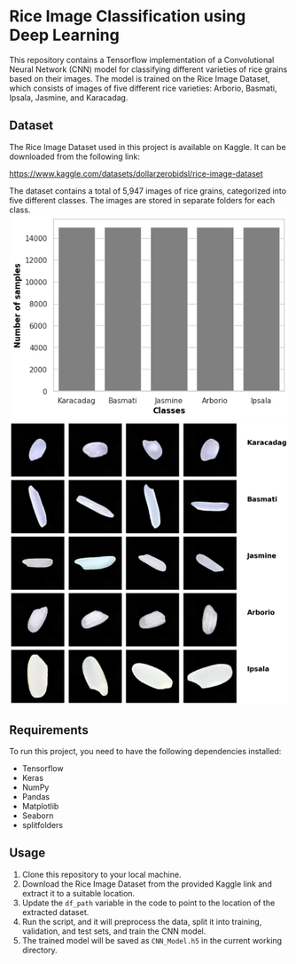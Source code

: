 # Rice Image Classification using Deep Learning

This repository contains a Tensorflow implementation of a Convolutional Neural Network (CNN) model for classifying different varieties of rice grains based on their images. The model is trained on the Rice Image Dataset, which consists of images of five different rice varieties: Arborio, Basmati, Ipsala, Jasmine, and Karacadag.

## Dataset

The Rice Image Dataset used in this project is available on Kaggle. It can be downloaded from the following link:

https://www.kaggle.com/datasets/dollarzerobidsl/rice-image-dataset

The dataset contains a total of 5,947 images of rice grains, categorized into five different classes. The images are stored in separate folders for each class.
[![](./src/Rice1.png)](#)
[![](./src/Rice2.png)](#)

## Requirements

To run this project, you need to have the following dependencies installed:

- Tensorflow
- Keras
- NumPy
- Pandas
- Matplotlib
- Seaborn
- splitfolders


## Usage

1. Clone this repository to your local machine.
2. Download the Rice Image Dataset from the provided Kaggle link and extract it to a suitable location.
3. Update the `df_path` variable in the code to point to the location of the extracted dataset.
4. Run the script, and it will preprocess the data, split it into training, validation, and test sets, and train the CNN model.
5. The trained model will be saved as `CNN_Model.h5` in the current working directory.


